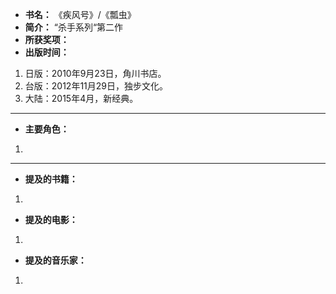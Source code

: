 
- **书名：** 《疾风号》/《瓢虫》
- **简介：** “杀手系列“第二作
- **所获奖项：** 
- **出版时间：** 
1. 日版：2010年9月23日，角川书店。
2. 台版：2012年11月29日，独步文化。
3. 大陆：2015年4月，新经典。

---

- **主要角色：**

1. 

---

- **提及的书籍：** 
1. 

- **提及的电影：** 
1. 

- **提及的音乐家：** 
1. 
